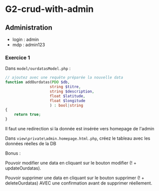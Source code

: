 # G2-crud-with-admin

## Administration

- login : admin
- mdp : admin123

### Exercice 1

Dans `model/ourdatasModel.php` :

```php
// ajoutez avec une requête préparée la nouvelle data
function addOurdatas(PDO $db, 
                    string $titre, 
                    string $description, 
                    float $latitude,
                    float $longitude
                    ) : bool|string
{
    return true;
}
```

Il faut une redirection si la donnée est insérée vers homepage de l'admin

Dans `view\private\admin.homepage.html.php`, créez le tableau avec les données réelles de la DB

Bonus :

Pouvoir modifier une data en cliquant sur le bouton modifier (! + updateOurdatas).

Pouvoir supprimer une data en cliquant sur le bouton supprimer (! + deleteOurdatas) AVEC une confirmation avant de supprimer réellement.

